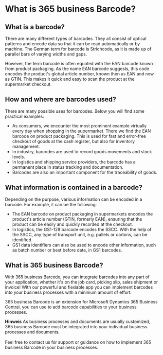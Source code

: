 # What is 365 business Barcode?

## What is a barcode?

There are many different types of barcodes. They all consist of optical patterns and encode data so that it can be read automatically or by machine. The German term for barcode is Strichcode, as it is made up of parallel bars of varying widths and gaps.

However, the term barcode is often equated with the EAN barcode known from product packaging. As the name EAN barcode suggests, this code encodes the product's global article number, known then as EAN and now as GTIN. This makes it quick and easy to scan the product at the supermarket checkout.

## How and where are barcodes used?

There are many possible uses for barcodes. Below you will find some practical examples:

 - As consumers, we encounter the most prominent example virtually every day when shopping in the supermarket. There we find the EAN barcode on product packaging. This is used for fast and error-free checkout of goods at the cash register, but also for inventory management.
 - In industry, barcodes are used to record goods movements and stock levels.
 - In logistics and shipping service providers, the barcode has a permanent place in status tracking and documentation.
 - Barcodes are also an important component for the traceability of goods.

## What information is contained in a barcode?

Depending on the purpose, various information can be encoded in a barcode. For example, it can be the following:

 - The EAN barcode on product packaging in supermarkets encodes the product's article number (GTIN, formerly EAN), ensuring that the product can be easily and quickly recorded at the checkout.
 - In logistics, the GS1-128 barcode encodes the SSCC. With the help of the SSCC, any type of transport unit, e.g. pallets or cartons, can be identified.
 - GS1 data identifiers can also be used to encode other information, such as batch number or best before date, in GS1 barcodes.

## What is 365 business Barcode?

With 365 business Barcode, you can integrate barcodes into any part of your application, whether it's on the job card, picking slip, sales shipment or invoice! With our powerful and flexiable app you can implement barcodes into your business processes with a minimum amount of effort.

365 business Barcode is an extension for Microsoft Dynamics 365 Business Central, you can use to add barcode capabilities to your business processes.
<div class="alert alert-info">
    <i class="fa-duotone fa-thin fa-lightbulb fa-lg"></i> <strong>Hinweis</strong> As business processes and documents are usually customized, 365 business Barcode must be integrated into your individual business processes and documents.<br><br>Feel free to contact us for support or guidance on how to implement 365 business Barcode in your business processes.
</div>